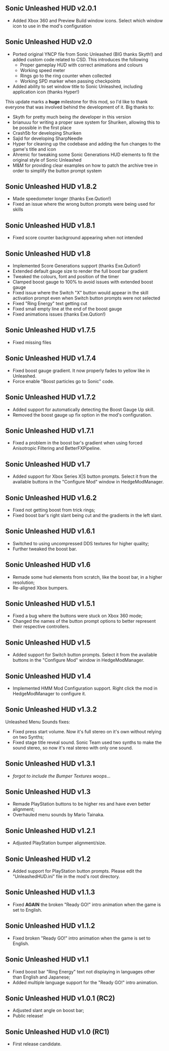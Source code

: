 ## Sonic Unleashed HUD v2.0.1
- Added Xbox 360 and Preview Build window icons. Select which window icon to use in the mod's configuration

## Sonic Unleashed HUD v2.0
- Ported original YNCP file from Sonic Unleashed (BIG thanks Skyth!) and added custom code related to CSD. This introduces the following
    - Proper gameplay HUD with correct animations and colours
    - Working speed meter
    - Rings go to the ring counter when collected
    - Working SPD marker when passing checkpoints
- Added ability to set window title to Sonic Unleashed, including application icon (thanks Hyper!)

This update marks a **huge** milestone for this mod, so I'd like to thank everyone that was involved behind the development of it. Big thanks to:
- Skyth for pretty much being *the* developer in this version
- brianuuu for writing a proper save system for Shuriken, allowing this to be possible in the first place
- Crash5b for developing Shuriken
- Sajid for developing SharpNeedle
- Hyper for cleaning up the codebase and adding the fun changes to the game's title and icon
- Ahremic for tweaking some Sonic Generations HUD elements to fit the original style of Sonic Unleashed
- M&M for providing clear examples on how to patch the archive tree in order to simplify the button prompt system

## Sonic Unleashed HUD v1.8.2
- Made speedometer longer (thanks Exe.Qution!)
- Fixed an issue where the wrong button prompts were being used for skills

## Sonic Unleashed HUD v1.8.1
- Fixed score counter background appearing when not intended

## Sonic Unleashed HUD v1.8
- Implemented Score Generations support (thanks Exe.Qution!)
- Extended default gauge size to render the full boost bar gradient
- Tweaked the colours, font and position of the timer
- Clamped boost gauge to 100% to avoid issues with extended boost gauge
- Fixed issue where the Switch "X" button would appear in the skill activation prompt even when Switch button prompts were not selected
- Fixed "Ring Energy" text getting cut
- Fixed small empty line at the end of the boost gauge
- Fixed animations issues (thanks Exe.Qution!)

## Sonic Unleashed HUD v1.7.5
- Fixed missing files

## Sonic Unleashed HUD v1.7.4
- Fixed boost gauge gradient. It now properly fades to yellow like in Unleashed.
- Force enable "Boost particles go to Sonic" code.

## Sonic Unleashed HUD v1.7.2
- Added support for automatically detecting the Boost Gauge Up skill.
- Removed the boost gauge up fix option in the mod's configuration.

## Sonic Unleashed HUD v1.7.1
- Fixed a problem in the boost bar's gradient when using forced Anisotropic Filtering and BetterFXPipeline.

## Sonic Unleashed HUD v1.7
- Added support for Xbox Series X|S button prompts. Select it from the available buttons in the "Configure Mod" window in HedgeModManager.

## Sonic Unleashed HUD v1.6.2
- Fixed not getting boost from trick rings;
- Fixed boost bar's right slant being cut and the gradients in the left slant.

## Sonic Unleashed HUD v1.6.1
- Switched to using uncompressed DDS textures for higher quality;
- Further tweaked the boost bar.

## Sonic Unleashed HUD v1.6
- Remade some hud elements from scratch, like the boost bar, in a higher resolution;
- Re-aligned Xbox bumpers.

## Sonic Unleashed HUD v1.5.1
- Fixed a bug where the buttons were stuck on Xbox 360 mode;
- Changed the names of the button prompt options to better represent their respective controllers.

## Sonic Unleashed HUD v1.5
- Added support for Switch button prompts. Select it from the available buttons in the "Configure Mod" window in HedgeModManager.

## Sonic Unleashed HUD v1.4
- Implemented HMM Mod Configuration support. Right click the mod in HedgeModManager to configure it.

## Sonic Unleashed HUD v1.3.2
Unleashed Menu Sounds fixes:
- Fixed press start volume. Now it's full stereo on it's own without relying on two Synths;
- Fixed stage title reveal sound. Sonic Team used two synths to make the sound stereo, so now it's real stereo with only one sound.

## Sonic Unleashed HUD v1.3.1
- *forgot to include the Bumper Textures woops...*

## Sonic Unleashed HUD v1.3
- Remade PlayStation buttons to be higher res and have even better alignment;
- Overhauled menu sounds by Mario Tainaka.

## Sonic Unleashed HUD v1.2.1
- Adjusted PlayStation bumper alignment/size.

## Sonic Unleashed HUD v1.2
- Added support for PlayStation button prompts. Please edit the "UnleashedHUD.ini" file in the mod's root directory.

## Sonic Unleashed HUD v1.1.3
- Fixed **AGAIN** the broken "Ready GO!" intro animation when the game is set to English.

## Sonic Unleashed HUD v1.1.2
- Fixed broken "Ready GO!" intro animation when the game is set to English.

## Sonic Unleashed HUD v1.1
- Fixed boost bar "Ring Energy" text not displaying in languages other than English and Japanese;
- Added multiple language support for the "Ready GO!" intro animation.

## Sonic Unleashed HUD v1.0.1 (RC2)
- Adjusted slant angle on boost bar;
- Public release!

## Sonic Unleashed HUD v1.0 (RC1)
- First release candidate.
